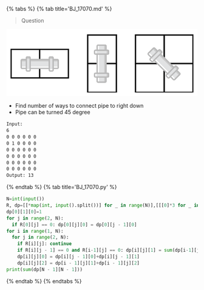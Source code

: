 {% tabs %}
{% tab title='BJ_17070.md' %}

> Question

![Ways](images/20210417_050545.png)

* Find number of ways to connect pipe to right down
* Pipe can be turned 45 degree

```txt
Input:
6
0 0 0 0 0 0
0 1 0 0 0 0
0 0 0 0 0 0
0 0 0 0 0 0
0 0 0 0 0 0
0 0 0 0 0 0
Output: 13
```

{% endtab %}
{% tab title='BJ_17070.py' %}

```py
N=int(input())
R, dp=[[*map(int, input().split())] for _ in range(N)],[[[0]*3 for _ in range(N)] for _ in range(N)]
dp[0][1][0]=1
for j in range(2, N):
  if R[0][j] == 0: dp[0][j][0] = dp[0][j - 1][0]
for i in range(1, N):
  for j in range(2, N):
    if R[i][j]: continue
    if R[i][j - 1] == 0 and R[i-1][j] == 0: dp[i][j][1] = sum(dp[i-1][j-1])
    dp[i][j][0] = dp[i][j - 1][0]+dp[i][j - 1][1]
    dp[i][j][2] = dp[i - 1][j][1]+dp[i - 1][j][2]
print(sum(dp[N - 1][N - 1]))
```

{% endtab %}
{% endtabs %}
